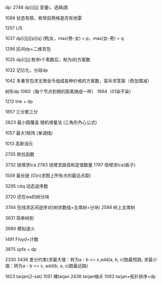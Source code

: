dp:
2748 dp[i][j] 音量i，选择j首

1088 状态有限，枚举前两格是否有地雷

1207 LIS

1037 dp[i][j][p][q] i男j女，max(男-女) = p，max(女-男) = q

1296 区间dp+二维背包

1025 dp[i][j]:枚举i个素数后，和为i的方案数

1032 记忆化，分段dp

1042 多重背包求无限金币组成各种价格的方案数，容斥求答案（奇加偶减）

树形dp 1060（每个节点到根的距离搞成一样） 1864（01染不染）

1212 trie + dp

1857 三分套三分

2823 最小圆覆盖 随机增量法 (三角形外心公式)

1057 最大1矩阵 (单调栈)

1013 高斯消元

2705 欧拉函数

3732 倍增求lca 2783 倍增求路径和定值数量 1787 倍增求lca(板子)

1509 最长链 (O(n)求图上所有点的最远点距)

3295 cdq 动态逆序数

3720 还在wa的树分块

3744 在线求区间逆序对(树状数组+主席树+分块) 2588 树上主席树

3631 简单树剖

3680 模拟退火

1491 Floyd+计数

3875 spfa + dp

2330 3436 差分约束(求最大值：转为a - b <= c,add(a, b, c)跑最短路; 求最小值：转为a - b >= c, add(b, a, c)跑最远路)

1823 tarjan(2-sat) 1051 裸tarjan 2438 tarjan缩点 1093 tarjan+拓扑排序+dp
